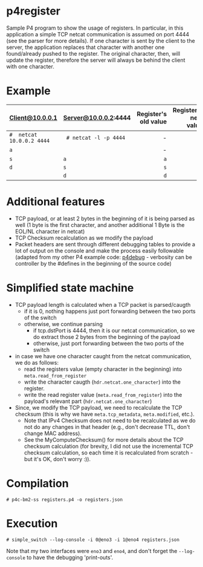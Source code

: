 # p4register
Sample P4 program to show the usage of registers.
In particular, in this application a simple TCP netcat communication is assumed on port 4444 (see the parser for more details).
If one character is sent by the client to the server, the application replaces that character with another one found/already pushed to the register. The original character, then, will update the register, therefore the server will always be behind the client with one character.

# Example
| Client@10.0.0.1                       | Server@10.0.0.2:4444                |  Register's old value | Register's new value |
| ------------------------------------- |------------------------------------ | ---------------------:| -------------------: |
|`#  netcat 10.0.0.2 4444`              | ` # netcat -l -p 4444`              |     -                 |  -                   |
|`a`                                    | ` `                                 |     -                 | `a`                  |
|`s`                                    | `a`                                 |     `a`               | `s`                  |
|`d`                                    | `s`                                 |     `s`               | `d`                  |
|` `                                    | `d`                                 |     `d`               | ` `                  |

# Additional features
 - TCP payload, or at least 2 bytes in the beginning of it is being parsed as well (1 byte is the first character, and another additional 1 Byte is the EOL/NL character in netcat)
 - TCP Checksum recalculation as we modify the payload
 - Packet headers are sent through different debugging tables to provide a lot of output on the console and make the process easily followable (adapted from my other P4 example code: [p4debug](https://github.com/cslev/p4debug) - verbosity can be controller by the #defines in the beginning of the source code)
 
# Simplified state machine
 - TCP payload length is calculated when a TCP packet is parsed/caugth
    - if it is 0, nothing happens just port forwarding between the two ports of the switch
    - otherwise, we continue parsing
      - if tcp.dstPort is 4444, then it is our netcat communication, so we do extract those 2 bytes from the beginning of the payload
      - otherwise, just port forwarding between the two ports of the switch
 - in case we have one character caught from the netcat communication, we do as follows:
    - read the registers value (empty character in the beginning) into `meta.read_from_register`
    - write the character caugth (`hdr.netcat.one_character`) into the register.
    - write the read register value (`meta.read_from_register`) into the payload's relevant part (`hdr.netcat.one_character`) 
 - Since, we modify the TCP payload, we need to recalculate the TCP checksum (this is why we have `meta.tcp_metadata`, `meta.modified`, etc.). 
   - Note that IPv4 Checksum does not need to be recalculated as we do not do any changes in that header (e.g., don't decrease TTL, don't change MAC address). 
   - See the MyComputeChecksum() for more details about the TCP checksum calculation (for  brevity, I did not use the incremental TCP checksum calculation, so each time it is recalculated from scratch - but it's OK, don't worry :)).
 
 # Compilation
 ```
 # p4c-bm2-ss registers.p4 -o registers.json
 ```
 
 # Execution
 ```
 # simple_switch --log-console -i 0@eno3 -i 1@eno4 registers.json
 ```
 Note that my two interfaces were `eno3` and `eno4`, and don't forget the `--log-console` to have the debugging 'print-outs'.
 
